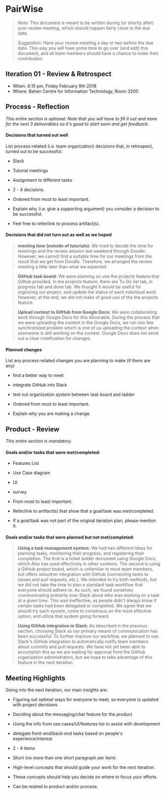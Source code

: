 # PairWise

 > _Note:_ This document is meant to be written during (or shortly after) your review meeting, which should happen fairly close to the due date.      
 >      
 > _Suggestion:_ Have your review meeting a day or two before the due date. This way you will have some time to go over (and edit) this document, and all team members should have a chance to make their contribution.


## Iteration 01 - Review & Retrospect

 * When: 4:15 pm, Friday February 9th 2018
 * Where: Bahen Centre for Information Technology, Room 3200 

## Process - Reflection

_This entire section is optional. Note that you will have to fill it out and more for the next 3 deliverables so it's good to start soon and get feedback._

#### Decisions that turned out well

List process-related (i.e. team organization) decisions that, in retrospect, turned out to be successful.

 * Slack 
 * Tutorial meetings
 * Assignment to different tasks

 * 2 - 4 decisions.
 * Ordered from most to least important.
 * Explain why (i.e. give a supporting argument) you consider a decision to be successful.
 * Feel free to refer/link to process artifact(s).

#### Decisions that did not turn out as well as we hoped

 > **meeting time (outside of tutorials):** We tried to decide the time for meetings and the review session last weekend through Doodle. However, we cannot find a suitable time for our meetings from the result that we get from Doodle. Therefore, we arranged the review meeting a little later than what we expected.
 
 > **GitHub task board:** We were planning on use the projects feature that Github provided. In the projects feature, there are To-Do list tab, in progress tab and done tab. We thought it would be useful for orginizing our project, and update the status of each individual work. However, at the end, we did not make of good use of the the projects feature.
 
 > **Upload context to GitHub from Google Docs:** We were collaborating work through Google Docs for this diliverable. During the process that we were uploading the context in the Google Docs, we ran into few synchronized problem which is one of us uploading the context when soomeone is still working on the context. Google Docs does not send out a clear notefication for changes. 


#### Planned changes

List any process-related changes you are planning to make (if there are any)
 * find a better way to meet
 * integrate GitHub into Slack
 * test out organization system between task board and ladder

 * Ordered from most to least important.
 * Explain why you are making a change.


## Product - Review

_This entire section is mandatory._

#### Goals and/or tasks that were met/completed:

 * Features List
 * Use Case diagram
 * UI
 * survey
 
 * From most to least important.
 * Refer/link to artifact(s) that show that a goal/task was met/completed.
 * If a goal/task was not part of the original iteration plan, please mention it.

#### Goals and/or tasks that were planned but not met/completed:

> **Using a task management system:** We had two different ideas for planning tasks, monitoring their progress, and registering their completion. The first is a ticket ladder document using Google Docs, which Alex has used effectively in other contexts. The second is using a GitHub project board, which is unfamiliar to most team members, but offers smoother integration with GitHub (connecting tasks to issues and pull requests, etc.). We intended to try both methods, but we did not take the time to plan a standard task workflow that everyone should adhere to. As such, we found ourselves communicating primarily over Slack about who was working on a task at a given time. This was ineffective, as people didn't always know if certain tasks had been delegated or completed. We agree that we should try each system, come to consensus on the most effective option, and utilize that system going forward.

> **Using GitHub integration in Slack:** As described in the previous section, choosing Slack as our primary means of communication has been successful. To further improve our workflow, we planned to use Slack's GitHub integration to automatically notify team members about commits and pull requests. We have not yet been able to accomplish this as we are waiting for approval from the GitHub organization administrators, but we hope to take advantage of this feature in the next iteration.

## Meeting Highlights

Going into the next iteration, our main insights are:
 * Figuring out optimal ways for everyone to meet, so everyone is updated with project decisions
 * Deciding about the messaging/chat feature for the product
 * Using the info from use cases/UI/features list to assist with development
 * delegate front-end/back-end tasks based on people's experience/interest
 
 * 2 - 4 items
 * Short (no more than one short paragraph per item)
 * High-level concepts that should guide your work for the next iteration.
 * These concepts should help you decide on where to focus your efforts.
 * Can be related to product and/or process.

